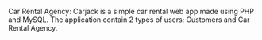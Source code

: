 Car Rental Agency:
Carjack is a simple car rental web app made using PHP and MySQL.
The application contain 2 types of users: Customers and Car Rental Agency.
